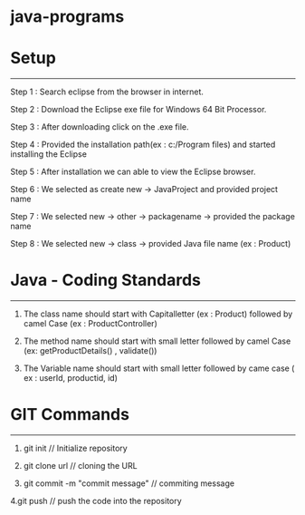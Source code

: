 # java-programs
# Setup
 
------------------
 
Step 1 : Search eclipse from the browser in internet.
 
Step 2 : Download the Eclipse exe file for Windows 64 Bit Processor.
 
Step 3 : After downloading click on the .exe file.
 
Step 4 : Provided the installation path(ex : c:/Program files) and started installing the Eclipse
 
Step 5 : After installation we can able to view the Eclipse browser.
 
Step 6 : We selected as create new -> JavaProject and provided project name
 
Step 7 : We selected new -> other -> packagename -> provided the package name
 
Step 8 : We selected new -> class -> provided Java file name (ex : Product)
 
 
# Java - Coding Standards
-------------------------
 
1. The class name should start with Capitalletter (ex : Product) followed by camel Case (ex : ProductController)
 
2. The method name should start with small letter followed by camel Case (ex: getProductDetails() , validate())
 
3. The Variable name should start with small letter followed by came case ( ex : userId, productid, id)
 
 
# GIT Commands
------------------
 
1. git init  // Initialize repository
 
2. git clone url // cloning the URL
 
3. git commit -m "commit message" // commiting message
 
4.git push // push the code into the repository
